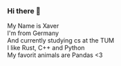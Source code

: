 ### Hi there 👋

My Name is Xaver\
I'm from Germany\
And currently studying cs at the TUM\
I like Rust, C++ and Python\
My favorit animals are Pandas <3
